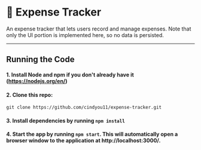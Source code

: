 # :money_with_wings: Expense Tracker
An expense tracker that lets users record and manage expenses.
Note that only the UI portion is implemented here, so no data is persisted.
***

## Running the Code
#### 1. Install Node and npm if you don't already have it (https://nodejs.org/en/)

#### 2. Clone this repo:
```
git clone https://github.com/cindyou11/expense-tracker.git
```

#### 3. Install dependencies by running `npm install`

#### 4. Start the app by running `npm start`. This will automatically open a browser window to the application at http://localhost:3000/.
